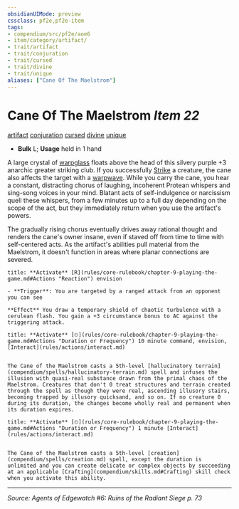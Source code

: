 ```yaml
---
obsidianUIMode: preview
cssclass: pf2e,pf2e-item
tags:
- compendium/src/pf2e/aoe6
- item/category/artifact/
- trait/artifact
- trait/conjuration
- trait/cursed
- trait/divine
- trait/unique
aliases: ["Cane Of The Maelstrom"]
---
```

# Cane Of The Maelstrom *Item 22*  
[artifact](rules/traits/artifact-gmg.md "Artifact Item Trait")  [conjuration](rules/traits/conjuration.md "Conjuration School Trait")  [cursed](rules/traits/cursed-gmg.md "Cursed Item Trait")  [divine](rules/traits/divine.md "Divine Tradition Trait")  [unique](rules/traits/unique.md "Unique Rarity Trait")  

- **Bulk** L; **Usage** held in 1 hand

A large crystal of [warpglass](compendium/equipment/items/warpglass-aoe6.md) floats above the head of this silvery purple +3 anarchic greater striking club. If you successfully [Strike](rules/actions/strike.md) a creature, the cane also affects the target with a [warpwave](rules/abilities/warpwave-aoe6.md). While you carry the cane, you hear a constant, distracting chorus of laughing, incoherent Protean whispers and sing-song voices in your mind. Blatant acts of self-indulgence or narcissism quell these whispers, from a few minutes up to a full day depending on the scope of the act, but they immediately return when you use the artifact's powers.

The gradually rising chorus eventually drives away rational thought and renders the cane's owner insane, even if staved off from time to time with self-centered acts. As the artifact's abilities pull material from the Maelstrom, it doesn't function in areas where planar connections are severed.

```ad-embed-ability
title: **Activate** [R](rules/core-rulebook/chapter-9-playing-the-game.md#Actions "Reaction") envision

- **Trigger**: You are targeted by a ranged attack from an opponent you can see

**Effect** You draw a temporary shield of chaotic turbulence with a cerulean flash. You gain a +3 circumstance bonus to AC against the triggering attack.
```

```ad-embed-ability
title: **Activate** [⏲](rules/core-rulebook/chapter-9-playing-the-game.md#Actions "Duration or Frequency") 10 minute command, envision, [Interact](rules/actions/interact.md)


The Cane of the Maelstrom casts a 5th-level [hallucinatory terrain](compendium/spells/hallucinatory-terrain.md) spell and infuses the illusion with quasi-real substance drawn from the primal chaos of the Maelstrom. Creatures that don't 0 treat structures and terrain created through the spell as though they were real, ascending illusory stairs, becoming trapped by illusory quicksand, and so on. If no creature 0 during its duration, the changes become wholly real and permanent when its duration expires.
```

```ad-embed-ability
title: **Activate** [⏲](rules/core-rulebook/chapter-9-playing-the-game.md#Actions "Duration or Frequency") 1 minute [Interact](rules/actions/interact.md)


The Cane of the Maelstrom casts a 5th-level [creation](compendium/spells/creation.md) spell, except the duration is unlimited and you can create delicate or complex objects by succeeding at an applicable [Crafting](compendium/skills.md#Crafting) skill check when you activate this ability.
```


---
*Source: Agents of Edgewatch #6: Ruins of the Radiant Siege p. 73*